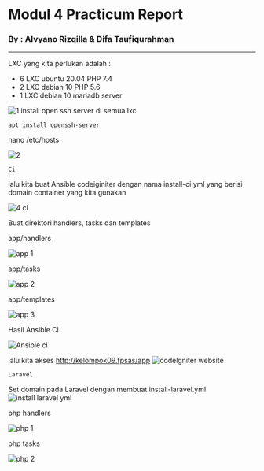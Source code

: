# **Modul 4 Practicum Report**

### By : Alvyano Rizqilla & Difa Taufiqurahman

----

LXC yang kita perlukan adalah :

* 6 LXC ubuntu 20.04 PHP 7.4
* 2 LXC debian 10 PHP 5.6
* 1 LXC debian 10 mariadb server

![1](https://user-images.githubusercontent.com/80197844/152252304-7bc2f982-1ba1-4496-a12b-8be3bb8d4075.PNG)
install open ssh server di semua lxc
```
apt install openssh-server
```

nano /etc/hosts

![2](https://user-images.githubusercontent.com/80197844/152252485-b653ac43-7606-44a1-920e-d574abd19e09.PNG)
```
Ci
```

lalu kita buat Ansible codeiginiter dengan nama install-ci.yml yang berisi domain container yang kita gunakan

![4 ci](https://user-images.githubusercontent.com/80197844/152252721-c2a2045a-0543-4e4a-af20-78c586795a9a.PNG)

Buat direktori handlers, tasks dan templates

app/handlers

![app 1](https://user-images.githubusercontent.com/80197844/152253398-2b55876c-ffe0-4167-a06d-621720757543.PNG)

app/tasks

![app 2](https://user-images.githubusercontent.com/80197844/152253416-f193834b-b61d-4512-8fc2-8d5956066ffa.PNG)

app/templates

![app 3](https://user-images.githubusercontent.com/80197844/152253429-d68dcdcd-5c04-4a6a-83f5-e920a5036817.PNG)

Hasil Ansible Ci

![Ansible ci](https://user-images.githubusercontent.com/80197844/152254352-24c41c98-0e02-439e-a56d-2e531c70e747.jpeg)


lalu kita akses http://kelompok09.fpsas/app
![codelgniter website](https://user-images.githubusercontent.com/80197844/152253955-cecfa7c1-d452-4866-ba35-f96b95c84dbe.PNG)

```
Laravel
```
Set domain pada Laravel dengan membuat install-laravel.yml
![install laravel yml](https://user-images.githubusercontent.com/80197844/152254169-b2a8971b-d857-4b12-bdb5-508616da3d4e.PNG)

php handlers

![php 1](https://user-images.githubusercontent.com/80197844/152254249-2a4bcb38-2d23-4b12-ada8-a7b3c8557dff.PNG)

php tasks

![php 2](https://user-images.githubusercontent.com/80197844/152254273-133ce0a7-de00-407d-b2ba-9a276c16ba71.PNG)






